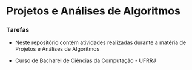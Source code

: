 # Projetos e Análises de Algoritmos

### Tarefas

- Neste repositório contém atividades realizadas durante a matéria de Projetos e Análises de Algoritmos

- Curso de Bacharel de Ciências da Computação - UFRRJ